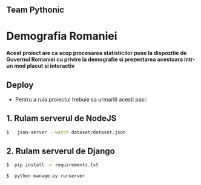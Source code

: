 ## Team Pythonic

# Demografia Romaniei 

####  Acest proiect are ca scop procesarea statisticilor puse la dispozitie de Guvernul Romaniei cu privire la demografie si prezentarea acestoara intr-un mod placut si interactiv

## Deploy
* Pentru a rula proiectul trebuie sa urmariti acesti pasi:

## 1. Rulam serverul de NodeJS
 ```sh
$   json-server --watch dataset/dataset.json 

```
## 2. Rulam serverul de Django


 ```sh
$  pip install -r requirements.txt 
```

 ```sh
$  python manage.py runserver 
```

